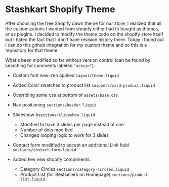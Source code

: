 # Stashkart Shopify Theme

After choosing the free Shopify dawn theme for our store, I realized that all the customizations I wanted from shopify either had to bought as themes, or as plugins.
I decided to modify the theme code on the shopify store itself but I hated the fact that I don't have revision history there. 
Today I found out I can do this github integration for my custom theme and so this is a repository for that theme.

What's been modified so far without version control (can be found by searching for comments labeled `"ashvin"`):

- Custom font new-zen applied `layout/theme.liquid`
- Added Color swatches to product list `snippets/card-product.liquid`
- Overriding some css at bottom of `assets/base.css` 

- Nav positioning `sections/header.liquid`
- Slideshow b`sections/slideshow.liquid` 
  - Modified to have 3 slides per page instead of one
  - Number of dots modified
  - Changed looping logic to work for 3 slides
- Contact form modified to accept an additional Link field `sections/contact-form.liquid`
- Added few new shopify components:
  - Category Circles  `sections/category-circles.liquid`
  - Product List (for Bestsellers on Homepage) `sections/product-list.liquid`
